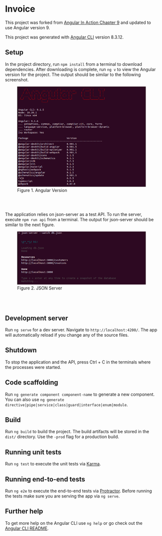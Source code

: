 # Invoice

This project was forked from [Angular In Action Chapter 9](https://github.com/angular-in-action/invoice) and updated to use Angular version 9.

This project was generated with [Angular CLI](https://github.com/angular/angular-cli) version 8.3.12.

## Setup

In the project directory, run `npm install` from a terminal to download dependencies. After downloading is complete, run `ng v` to view the Angular version for the project. The output should be similar to the following screenshot.

<figure>
  <img src="img/angular-version.png" alt="Angular Version"/>
  <figcaption>Figure 1. Angular Version</figcaption>
</figure><br>
<br>

The application relies on json-server as a test API. To run the server, execute `npm run api` from a terminal. The output for json-server should be similar to the next figure.

<figure>
  <img src="img/json-server.png" alt="JSON Server"/>
  <figcaption>Figure 2. JSON Server</figcaption>
</figure><br>
<br>

## Development server

Run `ng serve` for a dev server. Navigate to `http://localhost:4200/`. The app will automatically reload if you change any of the source files.

## Shutdown

To stop the application and the API, press Ctrl + C in the terminals where the processes were started.

## Code scaffolding

Run `ng generate component component-name` to generate a new component. You can also use `ng generate directive|pipe|service|class|guard|interface|enum|module`.

## Build

Run `ng build` to build the project. The build artifacts will be stored in the `dist/` directory. Use the `-prod` flag for a production build.

## Running unit tests

Run `ng test` to execute the unit tests via [Karma](https://karma-runner.github.io).

## Running end-to-end tests

Run `ng e2e` to execute the end-to-end tests via [Protractor](http://www.protractortest.org/).
Before running the tests make sure you are serving the app via `ng serve`.

## Further help

To get more help on the Angular CLI use `ng help` or go check out the [Angular CLI README](https://github.com/angular/angular-cli/blob/master/README.md).
